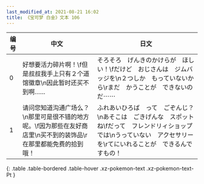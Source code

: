 ```yaml
---
last_modified_at: 2021-08-21 16:02
title: 《宝可梦 白金》文本 106
---
```

| 编号 | 中文 | 日文 |
| ---- | ---- | ---- |
| 0 | 好想要活力碎片啊！\f但是叔叔我手上只有２个道馆徽章\n因此暂时还买不到啊…… | そろそろ　げんきのかけらが　ほしい！\fだけど　おじさんは　ジムバッジを\n２つしか　もっていないから\rまだ　かうことが　できないのだ⋯⋯ |
| 1 | 请问您知道沟通广场么？\n那里可是很不错的地方呢。\f因为那些在友好商店里\n买不到的装饰品\r在那里都能免费的拾到哦！ | ふれあいひろば　って　ごぞんじ？\nあそこは　ごきげんな　スポットね\fだって　フレンドリィショップでは\nうっていない　アクセサリーを\rてにいれることが　できるんですもの！ |
{: .table .table-bordered .table-hover .xz-pokemon-text .xz-pokemon-text-Pt }